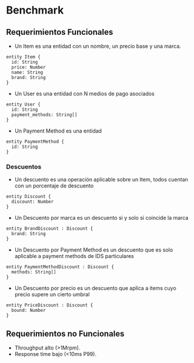 # Benchmark

## Requerimientos Funcionales

* Un Item es una entidad con un nombre, un precio base y una marca.

```
entity Item {
  id: String
  price: Number
  name: String
  brand: String
}
```

* Un User es una entidad con N medios de pago asociados

```
entity User {
  id: String
  payment_methods: String[]
}
```

* Un Payment Method es una entidad

```
entity PaymentMethod {
  id: String
}
```

### Descuentos

* Un descuento es una operación aplicable sobre un Item, todos cuentan con un porcentaje de descuento

```
entity Discount {
  discount: Number
}
```

* Un Descuento por marca es un descuento si y solo si coincide la marca

```
entity BrandDiscount : Discount {
  brand: String
}
```

* Un Descuento por Payment Method es un descuento que es solo aplicable a payment methods de IDS particulares

```
entity PaymentMethodDiscount : Discount {
  methods: String[]
}
```

* Un Descuento por precio es un descuento que aplica a items cuyo precio supere un cierto umbral

```
entity PriceDiscount : Discount {
  bound: Number
}
```

## Requerimientos no Funcionales

* Throughput alto (>1Mrpm).
* Response time bajo (<10ms P99).
